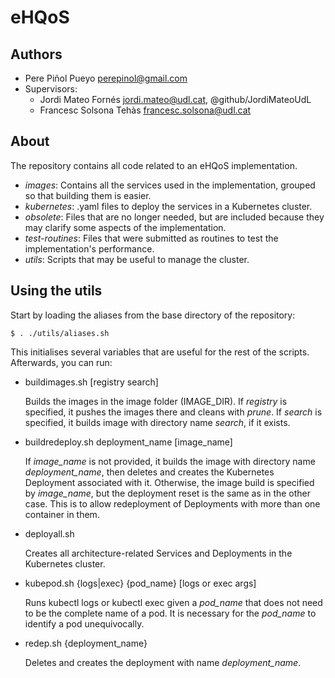 # eHQoS

## Authors

* Pere Piñol Pueyo <perepinol@gmail.com>
* Supervisors:
  * Jordi Mateo Fornés <jordi.mateo@udl.cat>, @github/JordiMateoUdL
  * Francesc Solsona Tehàs <francesc.solsona@udl.cat>

## About

The repository contains all code related to an eHQoS implementation.

* _images_: Contains all the services used in the implementation, grouped so that building them is easier.
* _kubernetes_: .yaml files to deploy the services in a Kubernetes cluster.
* _obsolete_: Files that are no longer needed, but are included because they may clarify some aspects of the implementation.
* _test-routines_: Files that were submitted as routines to test the implementation's performance.
* _utils_: Scripts that may be useful to manage the cluster.

## Using the utils

Start by loading the aliases from the base directory of the repository:

```
$ . ./utils/aliases.sh
```

This initialises several variables that are useful for the rest of the scripts. Afterwards, you can run:

* buildimages.sh [registry search]
    
    Builds the images in the image folder (IMAGE\_DIR). If _registry_ is specified, it pushes the images there and cleans with _prune_. If _search_ is specified, it builds image with directory name _search_, if it exists.

* buildredeploy.sh deployment\_name [image_name]
    
    If _image\_name_ is not provided, it builds the image with directory name _deployment\_name_, then deletes and creates the Kubernetes Deployment associated with it. Otherwise, the image build is specified by _image\_name_, but the deployment reset is the same as in the other case. This is to allow redeployment of Deployments with more than one container in them.

* deployall.sh
    
    Creates all architecture-related Services and Deployments in the Kubernetes cluster.

* kubepod.sh {logs|exec} {pod_name} [logs or exec args]
    
    Runs kubectl logs or kubectl exec given a _pod\_name_ that does not need to be the complete name of a pod. It is necessary for the _pod\_name_ to identify a pod unequivocally.

* redep.sh {deployment_name}
    
    Deletes and creates the deployment with name _deployment\_name_.
